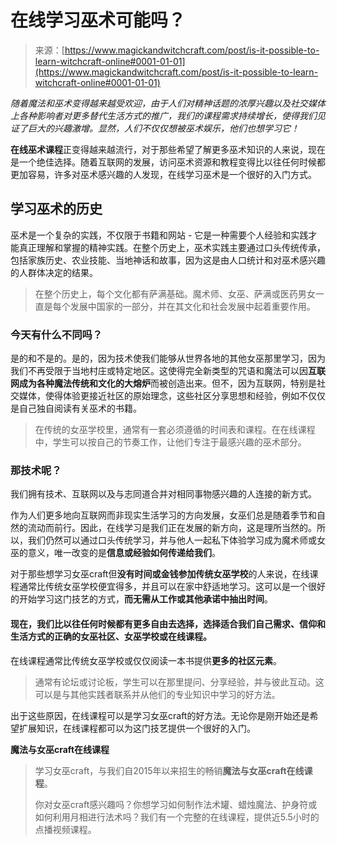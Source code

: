 <!--yml

category: 未分类

date: 2024-06-12 18:32:03

-->

# 在线学习巫术可能吗？

> 来源：[https://www.magickandwitchcraft.com/post/is-it-possible-to-learn-witchcraft-online#0001-01-01](https://www.magickandwitchcraft.com/post/is-it-possible-to-learn-witchcraft-online#0001-01-01)

*随着魔法和巫术变得越来越受欢迎，由于人们对精神话题的浓厚兴趣以及社交媒体上各种影响者对更多替代生活方式的推广，我们的课程需求持续增长，使得我们见证了巨大的兴趣激增。显然，人们不仅仅想被巫术娱乐，他们也想学习它！*

**在线巫术课程**正变得越来越流行，对于那些希望了解更多巫术知识的人来说，现在是一个绝佳选择。随着互联网的发展，访问巫术资源和教程变得比以往任何时候都更加容易，许多对巫术感兴趣的人发现，在线学习巫术是一个很好的入门方式。

## 学习巫术的历史

巫术是一个复杂的实践，不仅限于书籍和网站 - 它是一种需要个人经验和实践才能真正理解和掌握的精神实践。在整个历史上，巫术实践主要通过口头传统传承，包括家族历史、农业技能、当地神话和故事，因为这是由人口统计和对巫术感兴趣的人群体决定的结果。

> 在整个历史上，每个文化都有萨满基础。魔术师、女巫、萨满或医药男女一直是每个发展中国家的一部分，并在其文化和社会发展中起着重要作用。

### 今天有什么不同吗？

是的和不是的。是的，因为技术使我们能够从世界各地的其他女巫那里学习，因为我们不再受限于当地村庄或特定地区。这使得完全新类型的咒语和魔法可以因**互联网成为各种魔法传统和文化的大熔炉**而被创造出来。但不，因为互联网，特别是社交媒体，使得体验更接近社区的原始理念，这些社区分享思想和经验，例如不仅仅是自己独自阅读有关巫术的书籍。

> 在传统的女巫学校里，通常有一套必须遵循的时间表和课程。在在线课程中，学生可以按自己的节奏工作，让他们专注于最感兴趣的巫术部分。

### 那技术呢？

我们拥有技术、互联网以及与志同道合并对相同事物感兴趣的人连接的新方式。

作为人们更多地向互联网而非现实生活学习的方向发展，女巫们总是随着季节和自然的流动而前行。因此，在线学习是我们正在发展的新方向，这是理所当然的。所以，我们仍然可以通过口头传统学习，并与他人一起私下体验学习成为魔术师或女巫的意义，唯一改变的是**信息或经验如何传递给我们**。

对于那些想学习女巫craft但**没有时间或金钱参加传统女巫学校**的人来说，在线课程通常比传统女巫学校便宜得多，并且可以在家中舒适地学习。这可以是一个很好的开始学习这门技艺的方式，**而无需从工作或其他承诺中抽出时间**。

#### 现在，我们比以往任何时候都有更多自由去选择，选择适合我们自己需求、信仰和生活方式的正确的女巫社区、女巫学校或在线课程。

在线课程通常比传统女巫学校或仅仅阅读一本书提供**更多的社区元素**。

> 通常有论坛或讨论板，学生可以在那里提问、分享经验，并与彼此互动。这可以是与其他实践者联系并从他们的专业知识中学习的好方法。

出于这些原因，在线课程可以是学习女巫craft的好方法。无论你是刚开始还是希望扩展知识，在线课程都可以为这门技艺提供一个很好的入门。

**魔法与女巫craft在线课程**

> 学习女巫craft，与我们自2015年以来招生的畅销**魔法与女巫craft在线课程**。
> 
> 你对女巫craft感兴趣吗？你想学习如何制作法术罐、蜡烛魔法、护身符或如何利用月相进行法术吗？我们有一个完整的在线课程，提供近5.5小时的点播视频课程。
